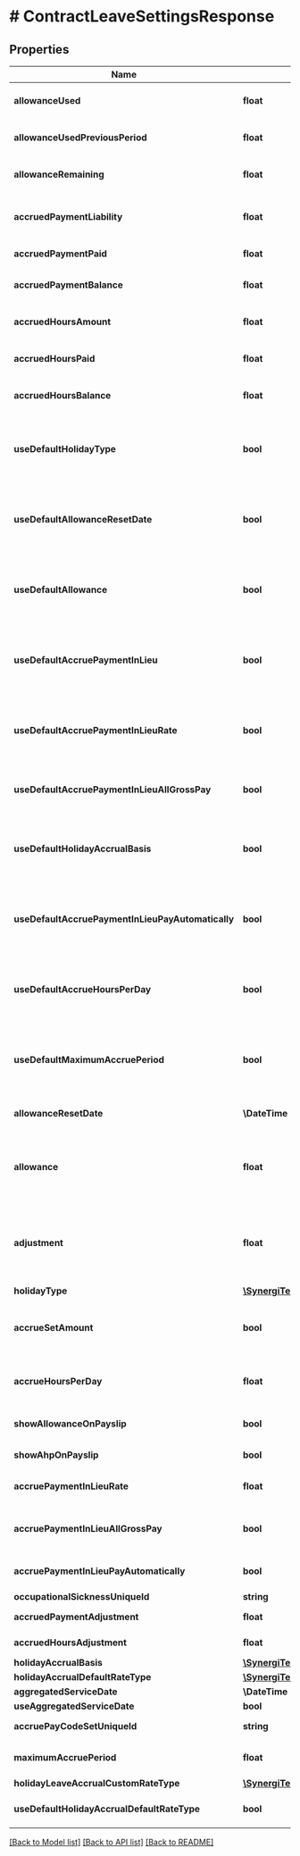 # # ContractLeaveSettingsResponse

## Properties

Name | Type | Description | Notes
------------ | ------------- | ------------- | -------------
**allowanceUsed** | **float** | [readonly] The number of days used from the allowance since last reset | [optional]
**allowanceUsedPreviousPeriod** | **float** | [readonly] The number of days used in the 12 months prior to the last reset | [optional]
**allowanceRemaining** | **float** | [readonly] The number of days remaining of the allowance until next reset | [optional] [readonly]
**accruedPaymentLiability** | **float** | [readonly] The total accrued payments for this employee over the lifetime of their employment so far | [optional]
**accruedPaymentPaid** | **float** | [readonly] The Total amount paid to this employee in lieu of holidays | [optional]
**accruedPaymentBalance** | **float** | [readonly] The balance of what is owed to this employee in lieu of holidays | [optional]
**accruedHoursAmount** | **float** | [readonly] The total accrued hours for this employee over the lifetime of their employment so far | [optional]
**accruedHoursPaid** | **float** | [readonly] The Total amount of hours paid to this employee in lieu of holidays | [optional]
**accruedHoursBalance** | **float** | [readonly] The balance of hours owed to this employee in lieu of holidays | [optional] [readonly]
**useDefaultHolidayType** | **bool** | If true then the value for HolidayType comes from the Employer record.  This property only appears if the LeaveSettings is a child of an Employee (not of an Employer) | [optional]
**useDefaultAllowanceResetDate** | **bool** | If true then the value for the AllowanceResetDate comes from the Employer record.  This property only appears if the LeaveSettings is a child of an Employee (not of an Employer) | [optional]
**useDefaultAllowance** | **bool** | If true then the value for the Allowance comes from the Employer record.  This property only appears if the LeaveSettings if a child of an Employee (not of an Employer) | [optional]
**useDefaultAccruePaymentInLieu** | **bool** | If true then the value for AccruePaymentInLieu comes from the Employer record.  This property only appears if the LeaveSettings is a child of an Employee (not of an Employer) | [optional]
**useDefaultAccruePaymentInLieuRate** | **bool** | If true then the value for AccruePaymentInLieuRate comes from the Employer record.  This property only appears if the LeaveSettings is a child of an Employee (not of an Employer) | [optional]
**useDefaultAccruePaymentInLieuAllGrossPay** | **bool** | [Deprecated] Please use UseUseDefaultHolidayAccrualBasis instead.  This filed will be removed in a later release. | [optional]
**useDefaultHolidayAccrualBasis** | **bool** | If true then the value for HolidayAccrualBasis comes from the Employer record.  This property only appears if the LeaveSettings is a child of an Employee (not of an Employer) | [optional]
**useDefaultAccruePaymentInLieuPayAutomatically** | **bool** | If true then the value for AccruePaymentInLieu comes from the Employer record.  This property only appears if the LeaveSettings is a child of an Employee (not of an Employer) | [optional]
**useDefaultAccrueHoursPerDay** | **bool** | If true then the value for AccrueHoursPerDay comes from the Employer record.  This property only appears if the LeaveSettings is a child of an Employee (not of an Employer) | [optional]
**useDefaultMaximumAccruePeriod** | **bool** | If true then the value for MaximumAccruePeriod comes from the Employer record.  This property only appears if the LeaveSettings is a child of an Employee (not of an Employer) | [optional]
**allowanceResetDate** | **\DateTime** | The date that the holiday allowance resets. Only the day/month part of the value is relevant. | [optional]
**allowance** | **float** | The number of days holiday an employee can take per year if HolidayType is Days.  Otherwise this is readonly and gives you the number of days accrued since the last reset | [optional]
**adjustment** | **float** | Adjustment to number of hours/days/weeks holiday this employee can take per year.  Will reset to 0 when the Allowance resets.  This property only appears if the LeaveSettings is a child of an Employee (not of an Employer) | [optional]
**holidayType** | [**\SynergiTech\Staffology\Model\HolidayType**](HolidayType.md) |  | [optional]
**accrueSetAmount** | **bool** | If true and HolidayType is Accrual_Days then the AccruePaymentInLieuRate will be treated as the set amount to accrue per period worked. | [optional]
**accrueHoursPerDay** | **float** | If HolidayType is Accrual_Days then this value is used to help convert hours worked into days accrued | [optional]
**showAllowanceOnPayslip** | **bool** | If true then the remaining Allowance will be shown on the employees payslip. | [optional]
**showAhpOnPayslip** | **bool** | If true then the AHP balance will be shown on the employees payslip. | [optional]
**accruePaymentInLieuRate** | **float** | The rate at which Payments in Lieu acrrue. Typically this should be 12.07%. | [optional]
**accruePaymentInLieuAllGrossPay** | **bool** | [Deprecated] Please use HolidayAccrualBasis instead.  This filed will be removed in a later release. | [optional]
**accruePaymentInLieuPayAutomatically** | **bool** | Set to true if you want employees to be automatically paid any outstanding holiday pay | [optional]
**occupationalSicknessUniqueId** | **string** |  | [optional]
**accruedPaymentAdjustment** | **float** | Any manual adjustment to the total accrued | [optional]
**accruedHoursAdjustment** | **float** | Any manual adjustment to the total hours accrued | [optional]
**holidayAccrualBasis** | [**\SynergiTech\Staffology\Model\HolidayAccrual**](HolidayAccrual.md) |  | [optional]
**holidayAccrualDefaultRateType** | [**\SynergiTech\Staffology\Model\HolidayAccrualDefaultRateType**](HolidayAccrualDefaultRateType.md) |  | [optional]
**aggregatedServiceDate** | **\DateTime** |  | [optional]
**useAggregatedServiceDate** | **bool** |  | [optional]
**accruePayCodeSetUniqueId** | **string** | Pay code set to use for accruing holiday pay | [optional]
**maximumAccruePeriod** | **float** | The maximum number of hours capable of being accrued in a single period | [optional]
**holidayLeaveAccrualCustomRateType** | [**\SynergiTech\Staffology\Model\HolidayAccrualDefaultRateType**](HolidayAccrualDefaultRateType.md) |  | [optional]
**useDefaultHolidayAccrualDefaultRateType** | **bool** | If true then the value for HolidayAccrualDefaultRateType comes from the Employer record. | [optional]

[[Back to Model list]](../../README.md#models) [[Back to API list]](../../README.md#endpoints) [[Back to README]](../../README.md)
